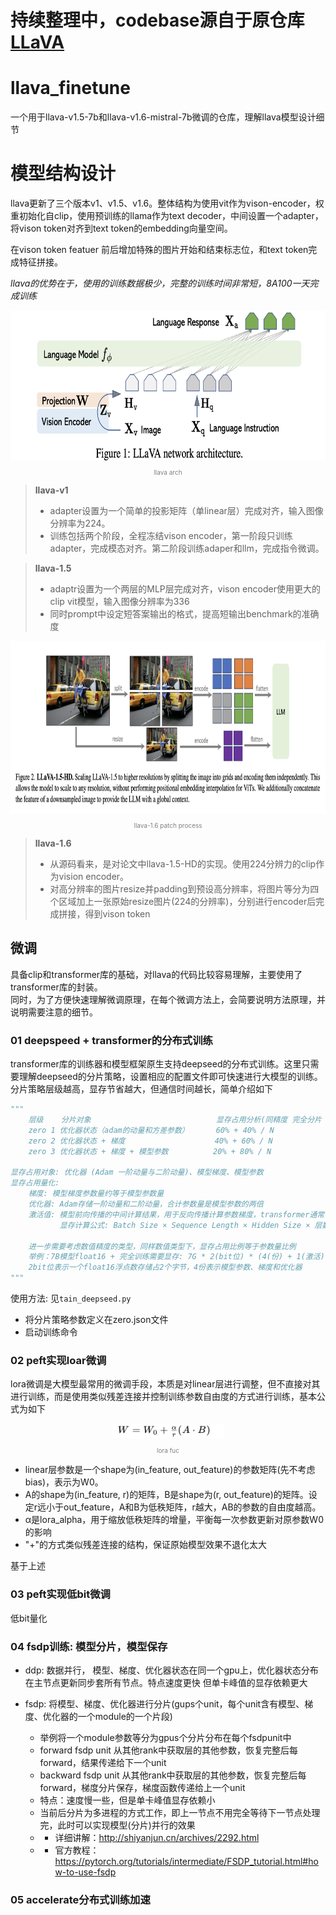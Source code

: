 # 持续整理中，codebase源自于原仓库[LLaVA](https://github.com/haotian-liu/LLaVA)
# llava_finetune
一个用于llava-v1.5-7b和llava-v1.6-mistral-7b微调的仓库，理解llava模型设计细节

# 模型结构设计
llava更新了三个版本v1、v1.5、v1.6。整体结构为使用vit作为vison-encoder，权重初始化自clip，使用预训练的llama作为text decoder，中间设置一个adapter，将vison token对齐到text token的embedding向量空间。 

在vison token featuer 前后增加特殊的图片开始和结束标志位，和text token完成特征拼接。

*llava的优势在于，使用的训练数据极少，完整的训练时间非常短，8A100一天完成训练*

<div align="center">
  <img src="doc/llava.png" alt="lora" width="718" height="240">
  <p style="font-size: 10px; color: gray;">llava arch</p>
</div>

> **llava-v1**
> * adapter设置为一个简单的投影矩阵（单linear层）完成对齐，输入图像分辨率为224。
> * 训练包括两个阶段，全程冻结vison encoder，第一阶段只训练adapter，完成模态对齐。第二阶段训练adaper和llm，完成指令微调。

> **llava-1.5**
> * adaptr设置为一个两层的MLP层完成对齐，vison encoder使用更大的clip vit模型，输入图像分辨率为336
> * 同时prompt中设定短答案输出的格式，提高短输出benchmark的准确度


<div align="center">
  <img src="doc/llava-1.6.png" alt="lora" width="834" height="276">
  <p style="font-size: 10px; color: gray;">llava-1.6 patch process</p>
</div>

> **llava-1.6**
> * 从源码看来，是对论文中llava-1.5-HD的实现。使用224分辨力的clip作为vision encoder。
> * 对高分辨率的图片resize并padding到预设高分辨率，将图片等分为四个区域加上一张原始resize图片(224的分辨率)，分别进行encoder后完成拼接，得到vison token

## 微调
具备clip和transformer库的基础，对llava的代码比较容易理解，主要使用了transformer库的封装。  
同时，为了方便快速理解微调原理，在每个微调方法上，会简要说明方法原理，并说明需要注意的细节。

### 01 deepspeed + transformer的分布式训练
transformer库的训练器和模型框架原生支持deepseed的分布式训练。这里只需要理解deepseed的分片策略，设置相应的配置文件即可快速进行大模型的训练。分片策略层级越高，显存节省越大，但通信时间越长，简单介绍如下  

```python
"""
    层级    分片对象                            显存占用分析(同精度 完全分片 N GPU)
    zero 1 优化器状态（adam的动量和方差参数）      60% + 40% / N
    zero 2 优化器状态 + 梯度                    40% + 60% / N
    zero 3 优化器状态 + 梯度 + 模型参数          20% + 80% / N

显存占用对象: 优化器 (Adam 一阶动量与二阶动量)、模型梯度、模型参数
显存占用量化:
    梯度: 模型梯度参数量约等于模型参数量
    优化器: Adam存储一阶动量和二阶动量，合计参数量是模型参数的两倍
    激活值: 模型前向传播的中间计算结果，用于反向传播计算参数梯度，transformer通常占10%-30%
           显存计算公式: Batch Size × Sequence Length × Hidden Size × 层数 × 精度字节数

    进一步需要考虑数值精度的类型，同样数值类型下，显存占用比例等于参数量比例
    举例：7B模型float16 + 完全训练需要显存: 7G * 2(bit位) * (4(份) + 1(激活)) = 70G
    2bit位表示一个float16浮点数存储占2个字节，4份表示模型参数、梯度和优化器
"""
```

使用方法: 见```tain_deepseed.py```
* 将分片策略参数定义在zero.json文件
* 启动训练命令

### 02 peft实现loar微调
lora微调是大模型最常用的微调手段，本质是对linear层进行调整，但不直接对其进行训练，而是使用类似残差连接并控制训练参数自由度的方式进行训练，基本公式为如下

<div align="center">
  <img src="doc/lora.png" alt="lora" width="180" height="24">
  <p style="font-size: 10px; color: gray;">lora fuc</p>
</div>

* linear层参数是一个shape为(in_feature, out_feature)的参数矩阵(先不考虑bias)，表示为W0。
* A的shape为(in_feature, r)的矩阵，B是shape为(r, out_feature)的矩阵。设定r远小于out_feature，A和B为低秩矩阵，r越大，AB的参数的自由度越高。
* α是lora_alpha，用于缩放低秩矩阵的增量，平衡每一次参数更新对原参数W0的影响
* "+"的方式类似残差连接的结构，保证原始模型效果不退化太大

基于上述

### 03 peft实现低bit微调
低bit量化



### 04 fsdp训练: 模型分片，模型保存

* ddp: 数据并行， 模型、梯度、优化器状态在同一个gpu上，优化器状态分布在主节点更新同步套所有节点。特点速度更快 但单卡峰值的显存依赖更大

* fsdp: 将模型、梯度、优化器进行分片(gups个unit，每个unit含有模型、梯度、优化器的一个module的一个片段)
    - 举例将一个module参数等分为gpus个分片分布在每个fsdpunit中
    - forward fsdp unit 从其他rank中获取层的其他参数，恢复完整后每forward，结果传递给下一个unit
    - backward fsdp unit 从其他rank中获取层的其他参数，恢复完整后每forward，梯度分片保存，梯度函数传递给上一个unit
    - 特点：速度慢一些，但是单卡峰值显存依赖小
    - 当前后分片为多进程的方式工作，即上一节点不用完全等待下一节点处理完，此时可以实现模型(分片)并行的效果
    - * 详细讲解：http://shiyanjun.cn/archives/2292.html
    - * 官方教程：https://pytorch.org/tutorials/intermediate/FSDP_tutorial.html#how-to-use-fsdp

### 05 accelerate分布式训练加速






